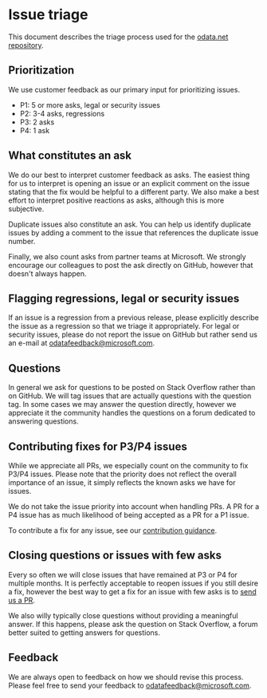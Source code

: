 # Issue triage

This document describes the triage process used for the [odata.net repository].

## Prioritization

We use customer feedback as our primary input for prioritizing issues.

* P1: 5 or more asks, legal or security issues
* P2: 3-4 asks, regressions
* P3: 2 asks
* P4: 1 ask

## What constitutes an ask

We do our best to interpret customer feedback as asks. The easiest thing for us to interpret is opening an issue or an explicit comment on the issue stating that the fix would be helpful to a different party. We also make a best effort to interpret positive reactions as asks, although this is more subjective.

Duplicate issues also constitute an ask. You can help us identify duplicate issues by adding a comment to the issue that references the duplicate issue number.

Finally, we also count asks from partner teams at Microsoft. We strongly encourage our colleagues to post the ask directly on GitHub, however that doesn't always happen.

## Flagging regressions, legal or security issues

If an issue is a regression from a previous release, please explicitly describe the issue as a regression so that we triage it appropriately. For legal or security issues, please do not report the issue on GitHub but rather send us an e-mail at odatafeedback@microsoft.com.

## Questions

In general we ask for questions to be posted on Stack Overflow rather than on GitHub. We will tag issues that are actually questions with the question tag. In some cases we may answer the question directly, however we appreciate it the community handles the questions on a forum dedicated to answering questions.

## Contributing fixes for P3/P4 issues

While we appreciate all PRs, we especially count on the community to fix P3/P4 issues. Please note that the priority does not reflect the overall importance of an issue, it simply reflects the known asks we have for issues.

We do not take the issue priority into account when handling PRs. A PR for a P4 issue has as much likelihood of being accepted as a PR for a P1 issue.

To contribute a fix for any issue, see our [contribution guidance][contributing].

## Closing questions or issues with few asks

Every so often we will close issues that have remained at P3 or P4 for multiple months. It is perfectly acceptable to reopen issues if you still desire a fix, however the best way to get a fix for an issue with few asks is to [send us a PR][contributing].

We also willy typically close questions without providing a meaningful answer. If this happens, please ask the question on Stack Overflow, a forum better suited to getting answers for questions.

## Feedback

We are always open to feedback on how we should revise this process. Please feel free to send your feedback to odatafeedback@microsoft.com.

[odata.net repository]: https://www.github.com/odata/odata.net
[contributing]: https://github.com/OData/odata.net/blob/master/.github/CONTRIBUTING.md